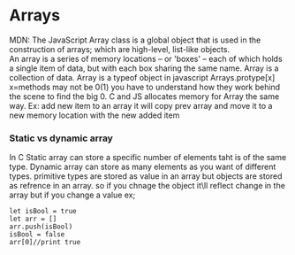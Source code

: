 # Arrays

MDN: The JavaScript Array class is a global object that is used in the construction of arrays; which are high-level, list-like objects.  
An array is a series of memory locations – or 'boxes' – each of which holds a single item of data, but with each box sharing the same name.
Array is a collection of data.
Array is a typeof object in javascript
Arrays.protype[x] x=methods may not be 0(1) you have to understand how they work behind the scene to find the big 0. C and JS allocates memory for Array the same way. Ex: add new item to an array it will copy prev array and move it to a new memory location with the new added item

### Static vs dynamic array

In C Static array can store a specific number of elements taht is of the same type. Dynamic array can store as many elements as you want of different types. primitive types are stored as value in an array but objects are stored as refrence in an array. so if you chnage the object it\ll reflect change in the array but if you change a value ex;

```
let isBool = true
let arr = []
arr.push(isBool)
isBool = false
arr[0]//print true
```
